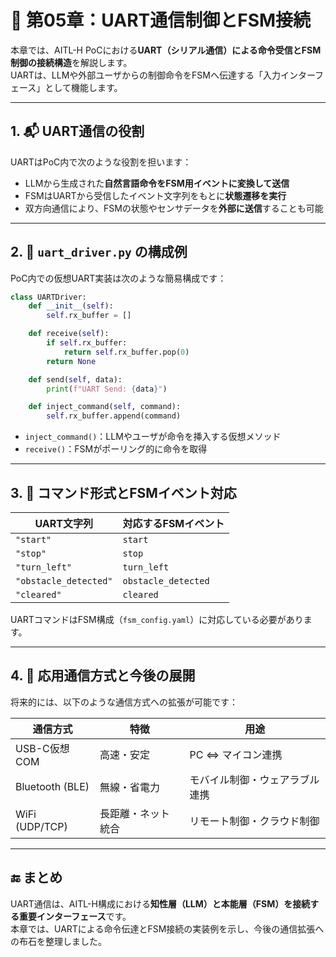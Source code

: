 # 🔌 第05章：UART通信制御とFSM接続

本章では、AITL-H PoCにおける**UART（シリアル通信）による命令受信とFSM制御の接続構造**を解説します。  
UARTは、LLMや外部ユーザからの制御命令をFSMへ伝達する「入力インターフェース」として機能します。

---

## 1. 📬 UART通信の役割

UARTはPoC内で次のような役割を担います：

- LLMから生成された**自然言語命令をFSM用イベントに変換して送信**
- FSMはUARTから受信したイベント文字列をもとに**状態遷移を実行**
- 双方向通信により、FSMの状態やセンサデータを**外部に送信**することも可能

---

## 2. 🧩 `uart_driver.py` の構成例

PoC内での仮想UART実装は次のような簡易構成です：

```python
class UARTDriver:
    def __init__(self):
        self.rx_buffer = []

    def receive(self):
        if self.rx_buffer:
            return self.rx_buffer.pop(0)
        return None

    def send(self, data):
        print(f"UART Send: {data}")

    def inject_command(self, command):
        self.rx_buffer.append(command)
```

- `inject_command()`：LLMやユーザが命令を挿入する仮想メソッド
- `receive()`：FSMがポーリング的に命令を取得

---

## 3. 📄 コマンド形式とFSMイベント対応

| UART文字列 | 対応するFSMイベント |
|------------|----------------------|
| `"start"` | `start` |
| `"stop"` | `stop` |
| `"turn_left"` | `turn_left` |
| `"obstacle_detected"` | `obstacle_detected` |
| `"cleared"` | `cleared` |

UARTコマンドはFSM構成（`fsm_config.yaml`）に対応している必要があります。

---

## 4. 🔄 応用通信方式と今後の展開

将来的には、以下のような通信方式への拡張が可能です：

| 通信方式 | 特徴 | 用途 |
|----------|------|------|
| USB-C仮想COM | 高速・安定 | PC ⇔ マイコン連携 |
| Bluetooth (BLE) | 無線・省電力 | モバイル制御・ウェアラブル連携 |
| WiFi (UDP/TCP) | 長距離・ネット統合 | リモート制御・クラウド制御 |

---

## 🔚 まとめ

UART通信は、AITL-H構成における**知性層（LLM）と本能層（FSM）を接続する重要インターフェース**です。  
本章では、UARTによる命令伝達とFSM接続の実装例を示し、今後の通信拡張への布石を整理しました。
